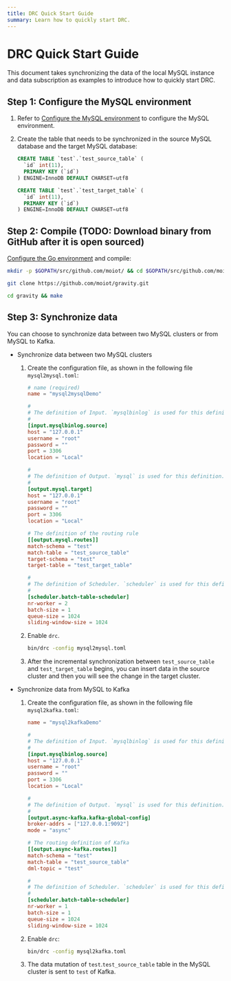 ```yaml
---
title: DRC Quick Start Guide
summary: Learn how to quickly start DRC.
---
```


# DRC Quick Start Guide

This document takes synchronizing the data of the local MySQL instance and data subscription as examples to introduce how to quickly start DRC.

## Step 1: Configure the MySQL environment

1. Refer to [Configure the MySQL environment](configure-the-mysql-environment.md) to configure the MySQL environment.

2. Create the table that needs to be synchronized in the source MySQL database and the target MySQL database:

    ```sql
    CREATE TABLE `test`.`test_source_table` (
      `id` int(11),
      PRIMARY KEY (`id`)
    ) ENGINE=InnoDB DEFAULT CHARSET=utf8

    CREATE TABLE `test`.`test_target_table` (
      `id` int(11),
      PRIMARY KEY (`id`)
    ) ENGINE=InnoDB DEFAULT CHARSET=utf8
    ```

## Step 2: Compile (TODO: Download binary from GitHub after it is open sourced)

[Configure the Go environment](https://golang.org/doc/install) and compile:

```bash
mkdir -p $GOPATH/src/github.com/moiot/ && cd $GOPATH/src/github.com/moiot/

git clone https://github.com/moiot/gravity.git

cd gravity && make

```

## Step 3: Synchronize data 

You can choose to synchronize data between two MySQL clusters or from MySQL to Kafka.

- Synchronize data between two MySQL clusters

    1. Create the configuration file, as shown in the following file `mysql2mysql.toml`:

        ```toml
        # name (required)
        name = "mysql2mysqlDemo"

        #
        # The definition of Input. `mysqlbinlog` is used for this definition.
        #
        [input.mysqlbinlog.source]
        host = "127.0.0.1"
        username = "root"
        password = ""
        port = 3306
        location = "Local"

        #
        # The definition of Output. `mysql` is used for this definition.
        #
        [output.mysql.target]
        host = "127.0.0.1"
        username = "root"
        password = ""
        port = 3306
        location = "Local"

        # The definition of the routing rule
        [[output.mysql.routes]]
        match-schema = "test"
        match-table = "test_source_table"
        target-schema = "test"
        target-table = "test_target_table"

        #
        # The definition of Scheduler. `scheduler` is used for this definition by default.
        #
        [scheduler.batch-table-scheduler]
        nr-worker = 2
        batch-size = 1
        queue-size = 1024
        sliding-window-size = 1024
        ```

    2. Enable `drc`.

        ```bash
        bin/drc -config mysql2mysql.toml
        ```

    3. After the incremental synchronization between `test_source_table` and `test_target_table` begins, you can insert data in the source cluster and then you will see the change in the target cluster.

- Synchronize data from MySQL to Kafka

    1. Create the configuration file, as shown in the following file `mysql2kafka.toml`:

        ```toml
        name = "mysql2kafkaDemo"

        #
        # The definition of Input. `mysqlbinlog` is used for this definition.
        #
        [input.mysqlbinlog.source]
        host = "127.0.0.1"
        username = "root"
        password = ""
        port = 3306
        location = "Local"

        #
        # The definition of Output. `mysql` is used for this definition.
        #
        [output.async-kafka.kafka-global-config]
        broker-addrs = ["127.0.0.1:9092"]
        mode = "async"

        # The routing definition of Kafka
        [[output.async-kafka.routes]]
        match-schema = "test"
        match-table = "test_source_table"
        dml-topic = "test"

        #
        # The definition of Scheduler. `scheduler` is used for this definition by default.
        #
        [scheduler.batch-table-scheduler]
        nr-worker = 1
        batch-size = 1
        queue-size = 1024
        sliding-window-size = 1024
        ```

    2. Enable `drc`:

        ```bash
        bin/drc -config mysql2kafka.toml
        ```

    3. The data mutation of `test`.`test_source_table` table in the MySQL cluster is sent to `test` of Kafka.